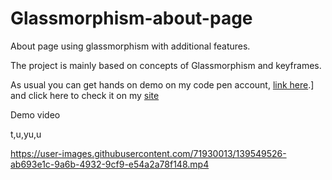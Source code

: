 # Glassmorphism-about-page
About page using glassmorphism with additional features.

The project is mainly based on concepts of Glassmorphism and keyframes.

As usual you can get hands on demo on my code pen account, [link here](https://codepen.io/bhargavkadali39/pen/BadwyGW).] and click here to check it on my [site](https://deployme.vercel.app/)

Demo video 

t,u,yu,u

https://user-images.githubusercontent.com/71930013/139549526-ab693e1c-9a6b-4932-9cf9-e54a2a78f148.mp4

